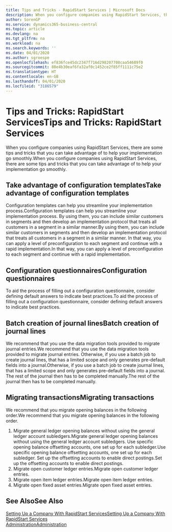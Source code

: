 ```yaml
---
title: Tips and Tricks - RapidStart Services | Microsoft Docs
description: When you configure companies using RapidStart Services, there are some tips and tricks that you can take advantage of to help your implementation go smoothly.
author: SorenGP
ms.service: dynamics365-business-central
ms.topic: article
ms.devlang: na
ms.tgt_pltfrm: na
ms.workload: na
ms.search.keywords: ''
ms.date: 04/01/2020
ms.author: sgroespe
ms.openlocfilehash: ef836fce45dc2347f716d298207708caa54689f0
ms.sourcegitcommit: 88e4b30eaf6fa32af0c1452ce2f85ff1111c75e2
ms.translationtype: HT
ms.contentlocale: en-GB
ms.lasthandoff: 04/01/2020
ms.locfileid: "3186579"
---
```

# <a name="tips-and-tricks-rapidstart-services"></a><span data-ttu-id="dc2dd-103">Tips and Tricks: RapidStart Services</span><span class="sxs-lookup"><span data-stu-id="dc2dd-103">Tips and Tricks: RapidStart Services</span></span>
<span data-ttu-id="dc2dd-104">When you configure companies using RapidStart Services, there are some tips and tricks that you can take advantage of to help your implementation go smoothly.</span><span class="sxs-lookup"><span data-stu-id="dc2dd-104">When you configure companies using RapidStart Services, there are some tips and tricks that you can take advantage of to help your implementation go smoothly.</span></span>  

## <a name="take-advantage-of-configuration-templates"></a><span data-ttu-id="dc2dd-105">Take advantage of configuration templates</span><span class="sxs-lookup"><span data-stu-id="dc2dd-105">Take advantage of configuration templates</span></span>  
<span data-ttu-id="dc2dd-106">Configuration templates can help you streamline your implementation process.</span><span class="sxs-lookup"><span data-stu-id="dc2dd-106">Configuration templates can help you streamline your implementation process.</span></span> <span data-ttu-id="dc2dd-107">By using them, you can include similar customers in segments and then develop an implementation protocol that treats all customers in a segment in a similar manner.</span><span class="sxs-lookup"><span data-stu-id="dc2dd-107">By using them, you can include similar customers in segments and then develop an implementation protocol that treats all customers in a segment in a similar manner.</span></span> <span data-ttu-id="dc2dd-108">In that way, you can apply a level of preconfiguration to each segment and continue with a rapid implementation.</span><span class="sxs-lookup"><span data-stu-id="dc2dd-108">In that way, you can apply a level of preconfiguration to each segment and continue with a rapid implementation.</span></span>  

## <a name="configuration-questionnaires"></a><span data-ttu-id="dc2dd-109">Configuration questionnaires</span><span class="sxs-lookup"><span data-stu-id="dc2dd-109">Configuration questionnaires</span></span>  
<span data-ttu-id="dc2dd-110">To aid the process of filling out a configuration questionnaire, consider defining default answers to indicate best practices.</span><span class="sxs-lookup"><span data-stu-id="dc2dd-110">To aid the process of filling out a configuration questionnaire, consider defining default answers to indicate best practices.</span></span>  

## <a name="batch-creation-of-journal-lines"></a><span data-ttu-id="dc2dd-111">Batch creation of journal lines</span><span class="sxs-lookup"><span data-stu-id="dc2dd-111">Batch creation of journal lines</span></span>  
<span data-ttu-id="dc2dd-112">We recommend that you use the data migration tools provided to migrate journal entries.</span><span class="sxs-lookup"><span data-stu-id="dc2dd-112">We recommend that you use the data migration tools provided to migrate journal entries.</span></span> <span data-ttu-id="dc2dd-113">Otherwise, if you use a batch job to create journal lines, that has a limited scope and only generates pre-default fields into a journal.</span><span class="sxs-lookup"><span data-stu-id="dc2dd-113">Otherwise, if you use a batch job to create journal lines, that has a limited scope and only generates pre-default fields into a journal.</span></span> <span data-ttu-id="dc2dd-114">The rest of the journal then has to be completed manually.</span><span class="sxs-lookup"><span data-stu-id="dc2dd-114">The rest of the journal then has to be completed manually.</span></span>  

## <a name="migrating-transactions"></a><span data-ttu-id="dc2dd-115">Migrating transactions</span><span class="sxs-lookup"><span data-stu-id="dc2dd-115">Migrating transactions</span></span>  
<span data-ttu-id="dc2dd-116">We recommend that you migrate opening balances in the following order.</span><span class="sxs-lookup"><span data-stu-id="dc2dd-116">We recommend that you migrate opening balances in the following order.</span></span> <!--Be aware that you cannot insert ledger entries directly. Instead you must use journals to post the journal lines--> 

1.  <span data-ttu-id="dc2dd-117">Migrate general ledger opening balances without using the general ledger account subledgers.</span><span class="sxs-lookup"><span data-stu-id="dc2dd-117">Migrate general ledger opening balances without using the general ledger account subledgers.</span></span> <span data-ttu-id="dc2dd-118">Use specific opening balance offsetting accounts, one set up for each subledger.</span><span class="sxs-lookup"><span data-stu-id="dc2dd-118">Use specific opening balance offsetting accounts, one set up for each subledger.</span></span> <span data-ttu-id="dc2dd-119">Set up the offsetting accounts to enable direct postings.</span><span class="sxs-lookup"><span data-stu-id="dc2dd-119">Set up the offsetting accounts to enable direct postings.</span></span>  
2.  <span data-ttu-id="dc2dd-120">Migrate open customer ledger entries.</span><span class="sxs-lookup"><span data-stu-id="dc2dd-120">Migrate open customer ledger entries.</span></span>  <!--work on these-->
3.  <span data-ttu-id="dc2dd-121">Migrate open item ledger entries.</span><span class="sxs-lookup"><span data-stu-id="dc2dd-121">Migrate open item ledger entries.</span></span>  
4.  <span data-ttu-id="dc2dd-122">Migrate open fixed asset entries.</span><span class="sxs-lookup"><span data-stu-id="dc2dd-122">Migrate open fixed asset entries.</span></span>  

## <a name="see-also"></a><span data-ttu-id="dc2dd-123">See Also</span><span class="sxs-lookup"><span data-stu-id="dc2dd-123">See Also</span></span>  
[<span data-ttu-id="dc2dd-124">Setting Up a Company With RapidStart Services</span><span class="sxs-lookup"><span data-stu-id="dc2dd-124">Setting Up a Company With RapidStart Services</span></span>](admin-set-up-a-company-with-rapidstart.md)  
[<span data-ttu-id="dc2dd-125">Administration</span><span class="sxs-lookup"><span data-stu-id="dc2dd-125">Administration</span></span>](admin-setup-and-administration.md)

